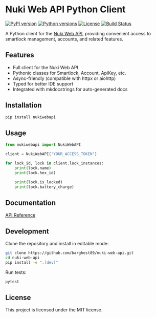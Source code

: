 # Nuki Web API Python Client

[![PyPI version](https://img.shields.io/pypi/v/nukiwebapi.svg)](https://pypi.org/project/nukiwebapi/)
[![Python versions](https://img.shields.io/pypi/pyversions/nukiwebapi.svg)](https://pypi.org/project/nukiwebapi/)
[![License](https://img.shields.io/github/license/barghest89/nuki-web-api.svg)](https://github.com/barghest89/nuki-web-api/blob/main/LICENSE)
[![Build Status](https://github.com/barghest89/nuki-web-api/actions/workflows/tests.yml/badge.svg)](https://github.com/barghest89/nuki-web-api/actions)

A Python client for the [Nuki Web API](https://developer.nuki.io/page/nuki-web/2/), providing convenient access to smartlock management, accounts, and related features.

## Features
- Full client for the Nuki Web API
- Pythonic classes for Smartlock, Account, ApiKey, etc.
- Async-friendly (compatible with httpx or aiohttp)
- Typed for better IDE support
- Integrated with mkdocstrings for auto-generated docs

## Installation

```bash
pip install nukiwebapi
```

## Usage
```Python
from nukiwebapi import NukiWebAPI

client = NukiWebAPI("YOUR_ACCESS_TOKEN")

for lock_id, lock in client.lock_instances:
    print(lock.name)
    print(lock.hex_id)

    print(lock.is_locked)
    print(lock.battery_charge)
```

## Documentation
    
[API Reference](https://api.nuki.io/)

## Development
Clone the repository and install in editable mode:

```bash
git clone https://github.com/barghest89/nuki-web-api.git
cd nuki-web-api
pip install -e ".[dev]"
```
Run tests:
```bash
pytest
```

## License

This project is licensed under the MIT license.

